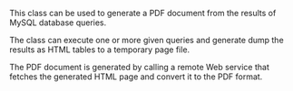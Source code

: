 This class can be used to generate a PDF document from the results of MySQL database queries.

The class can execute one or more given queries and generate dump the results as HTML tables to a temporary page file.

The PDF document is generated by calling a remote Web service that fetches the generated HTML page and convert it to the PDF format.
